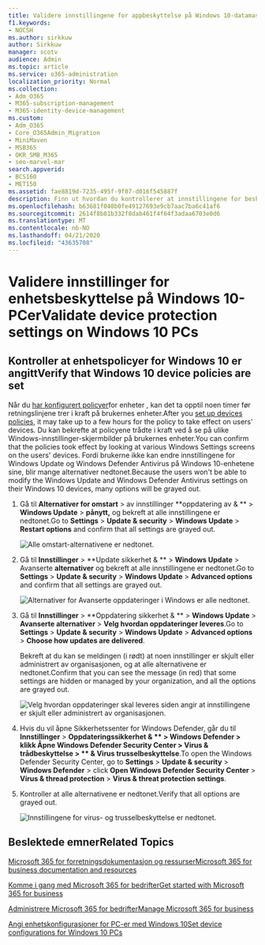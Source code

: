 ```yaml
---
title: Validere innstillingene for appbeskyttelse på Windows 10-datamaskiner
f1.keywords:
- NOCSH
ms.author: sirkkuw
author: Sirkkuw
manager: scotv
audience: Admin
ms.topic: article
ms.service: o365-administration
localization_priority: Normal
ms.collection:
- Adm_O365
- M365-subscription-management
- M365-identity-device-management
ms.custom:
- Adm_O365
- Core_O365Admin_Migration
- MiniMaven
- MSB365
- OKR_SMB_M365
- seo-marvel-mar
search.appverid:
- BCS160
- MET150
ms.assetid: fae8819d-7235-495f-9f07-d016f545887f
description: Finn ut hvordan du kontrollerer at innstillingene for beskyttelse av Microsoft 365 for business app trådte i kraft på brukernes Windows 10-enheter.
ms.openlocfilehash: b63681f040b0fe49127693e9cb7aac7ba6c41af6
ms.sourcegitcommit: 2614f8b81b332f8dab461f4f64f3adaa6703e0d6
ms.translationtype: MT
ms.contentlocale: nb-NO
ms.lasthandoff: 04/21/2020
ms.locfileid: "43635708"
---
```

# <a name="validate-device-protection-settings-on-windows-10-pcs"></a><span data-ttu-id="e2834-103">Validere innstillinger for enhetsbeskyttelse på Windows 10-PCer</span><span class="sxs-lookup"><span data-stu-id="e2834-103">Validate device protection settings on Windows 10 PCs</span></span>

## <a name="verify-that-windows-10-device-policies-are-set"></a><span data-ttu-id="e2834-104">Kontroller at enhetspolicyer for Windows 10 er angitt</span><span class="sxs-lookup"><span data-stu-id="e2834-104">Verify that Windows 10 device policies are set</span></span>

<span data-ttu-id="e2834-105">Når du [har konfigurert policyer](protection-settings-for-windows-10-pcs.md)for enheter , kan det ta opptil noen timer før retningslinjene trer i kraft på brukernes enheter.</span><span class="sxs-lookup"><span data-stu-id="e2834-105">After you [set up devices policies](protection-settings-for-windows-10-pcs.md), it may take up to a few hours for the policy to take effect on users' devices.</span></span> <span data-ttu-id="e2834-106">Du kan bekrefte at policyene trådte i kraft ved å se på ulike Windows-innstillinger-skjermbilder på brukernes enheter.</span><span class="sxs-lookup"><span data-stu-id="e2834-106">You can confirm that the policies took effect by looking at various Windows Settings screens on the users' devices.</span></span> <span data-ttu-id="e2834-107">Fordi brukerne ikke kan endre innstillingene for Windows Update og Windows Defender Antivirus på Windows 10-enhetene sine, blir mange alternativer nedtonet.</span><span class="sxs-lookup"><span data-stu-id="e2834-107">Because the users won't be able to modify the Windows Update and Windows Defender Antivirus settings on their Windows 10 devices, many options will be grayed out.</span></span>
  
1. <span data-ttu-id="e2834-108">Gå til **Alternativer for omstart** \> av innstillinger \*\*oppdatering av &amp; \*\* \> **Windows Update** \> **pånytt,** og bekreft at alle innstillingene er nedtonet.</span><span class="sxs-lookup"><span data-stu-id="e2834-108">Go to **Settings** \> **Update &amp; security** \> **Windows Update** \> **Restart options** and confirm that all settings are grayed out.</span></span> 
    
    ![Alle omstart-alternativene er nedtonet.](../media/31308da9-18b0-47c5-bbf6-d5fa6747c376.png)
  
2. <span data-ttu-id="e2834-110">Gå til **Innstillinger** \> \*\*Update sikkerhet &amp; \*\* \> **Windows Update** \> Avanserte **alternativer** og bekreft at alle innstillingene er nedtonet.</span><span class="sxs-lookup"><span data-stu-id="e2834-110">Go to **Settings** \> **Update &amp; security** \> **Windows Update** \> **Advanced options** and confirm that all settings are grayed out.</span></span> 
    
    ![Alternativer for Avanserte oppdateringer i Windows er alle nedtonet.](../media/049cf281-d503-4be9-898b-c0a3286c7fc2.png)
  
3. <span data-ttu-id="e2834-112">Gå til **Innstillinger** \> \*\*Oppdatering sikkerhet &amp; \*\* \> **Windows Update** \> **Avanserte alternativer** \> **Velg hvordan oppdateringer leveres**.</span><span class="sxs-lookup"><span data-stu-id="e2834-112">Go to **Settings** \> **Update &amp; security** \> **Windows Update** \> **Advanced options** \> **Choose how updates are delivered**.</span></span>
    
    <span data-ttu-id="e2834-113">Bekreft at du kan se meldingen (i rødt) at noen innstillinger er skjult eller administrert av organisasjonen, og at alle alternativene er nedtonet.</span><span class="sxs-lookup"><span data-stu-id="e2834-113">Confirm that you can see the message (in red) that some settings are hidden or managed by your organization, and all the options are grayed out.</span></span>
    
    ![Velg hvordan oppdateringer skal leveres siden angir at innstillingene er skjult eller administrert av organisasjonen.](../media/6b3e37c5-da41-4afd-9983-b4f406216b59.png)
  
4. <span data-ttu-id="e2834-115">Hvis du vil åpne Sikkerhetssenter for Windows Defender, går du til **Innstillinger** \> **Oppdateringssikkerhet &amp; \*\* \> **Windows Defender** \> klikk Åpne Windows Defender Security **Center** \> **Virus &amp; trådbeskyttelse** \> \*\* &amp; Virus trusselbeskyttelse**.</span><span class="sxs-lookup"><span data-stu-id="e2834-115">To open the Windows Defender Security Center, go to **Settings** \> **Update &amp; security** \> **Windows Defender** \> click **Open Windows Defender Security Center** \> **Virus &amp; thread protection** \> **Virus &amp; threat protection settings**.</span></span> 
    
5. <span data-ttu-id="e2834-116">Kontroller at alle alternativene er nedtonet.</span><span class="sxs-lookup"><span data-stu-id="e2834-116">Verify that all options are grayed out.</span></span> 
    
    ![Innstillingene for virus- og trusselbeskyttelse er nedtonet.](../media/9ca68d40-a5d9-49d7-92a4-c581688b5926.png)
  
## <a name="related-topics"></a><span data-ttu-id="e2834-118">Beslektede emner</span><span class="sxs-lookup"><span data-stu-id="e2834-118">Related Topics</span></span>

[<span data-ttu-id="e2834-119">Microsoft 365 for forretningsdokumentasjon og ressurser</span><span class="sxs-lookup"><span data-stu-id="e2834-119">Microsoft 365 for business documentation and resources</span></span>](https://go.microsoft.com/fwlink/p/?linkid=853701)
  
[<span data-ttu-id="e2834-120">Komme i gang med Microsoft 365 for bedrifter</span><span class="sxs-lookup"><span data-stu-id="e2834-120">Get started with Microsoft 365 for business</span></span>](microsoft-365-business-overview.md)
  
[<span data-ttu-id="e2834-121">Administrere Microsoft 365 for bedrifter</span><span class="sxs-lookup"><span data-stu-id="e2834-121">Manage Microsoft 365 for business</span></span>](manage.md)
  
[<span data-ttu-id="e2834-122">Angi enhetskonfigurasjoner for PC-er med Windows 10</span><span class="sxs-lookup"><span data-stu-id="e2834-122">Set device configurations for Windows 10 PCs</span></span>](protection-settings-for-windows-10-pcs.md)
  

